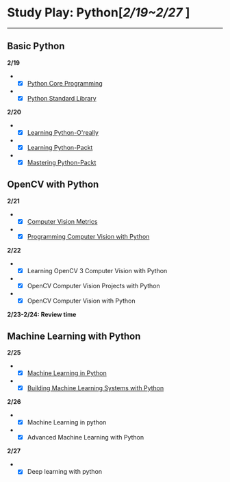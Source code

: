 # Study Play: Python[*2/19~2/27* ]

* * *

## Basic Python

**2/19**

-   -   [x] [Python Core Programming](D:\github\files\study\python\Python核心编程英文原版.Core.Python.Programming,2nd.Edition.pdf)
-   -   [x] [Python Standard Library](D:\github\files\study\python\Python标准库中文版.pdf)

**2/20**

-   -   [x] [Learning Python-O'really](D:\github\files\study\python\Learning_Python_5th_Edition.pdf)
-   -   [x] [Learning Python-Packt](D:\github\files\study\python\LEARNING_PYTHON.pdf)
-   -   [x] [Mastering Python-Packt](D:\github\files\study\python\MASTERING_PYTHON.pdf)

## OpenCV with Python

**2/21**

-   -   [x] [Computer Vision Metrics](D:\github\files\study\OpenCV\computer_vision_metrics.pdf)
-   -   [x] [Programming Computer Vision with Python](D:\github\files\study\OpenCV\Programming_ComputerVision_with_python.pdf)

**2/22**

-   -   [x] Learning OpenCV 3 Computer Vision with Python
-   -   [x] OpenCV Computer Vision Projects with Python
-   -   [x] OpenCV Computer Vision with Python

**2/23-2/24: Review time**

## Machine Learning with Python

**2/25**

-   -   [x] [Machine Learning in Python](D:\github\files\study\MachineLearning\Machine_Learning_in_python.pdf)
-   -   [x] [Building Machine Learning Systems with Python](D:\github\files\study\MachineLearning\Building-Machine-Learning-Systems-with-Python.pdf)

**2/26**

-   -   [x] Machine Learning in python
-   -   [x] Advanced Machine Learning with Python

**2/27**

-   -   [x] Deep learning with python
